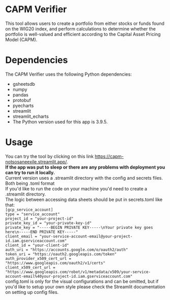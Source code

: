 # CAPM Verifier
This tool allows users to create a portfolio from either stocks or funds found on the WIG20 index, and perform calculations to determine whether the portfolio is well-valued and efficient according to the Capital Asset Pricing Model (CAPM).

# Dependencies
The CAPM Verifier uses the following Python dependencies:

* gsheetsdb
* numpy
* pandas
* protobuf
* pyecharts
* streamlit
* streamlit_echarts
* The Python version used for this app is 3.9.5.

# Usage
You can try the tool by clicking on this link https://capm-notsosaneexile.streamlit.app/. \
__If the app was put to sleep or there are any problems with deployment you can try to run it locally.__ \
Current version uses a .streamlit directory with the config and secrets files. Both being .toml format\
If you'd like to run the code on your machine you'd need to create a .streamlit directory.\
The logic between accessing data sheets should be put in secrets.toml like that:\
`[gcp_service_account]`\
`type = "service_account"`\
`project_id = "your-project-id"`\
`private_key_id = "your-private-key-id"`\
`private_key = "-----BEGIN PRIVATE KEY-----\nYour private key goes here\n-----END PRIVATE KEY-----"`\
`client_email = "your-service-account-email@your-project-id.iam.gserviceaccount.com"`\
`client_id = "your-client-id"`\
`auth_uri = "https://accounts.google.com/o/oauth2/auth"`\
`token_uri = "https://oauth2.googleapis.com/token"`\
`auth_provider_x509_cert_url = "https://www.googleapis.com/oauth2/v1/certs"`\
`client_x509_cert_url = "https://www.googleapis.com/robot/v1/metadata/x509/your-service-account-email%40your-project-id.iam.gserviceaccount.com"`\
config.toml is only for the visual configurations and can be omitted, but if you'd like to setup your own style please check the Streamlit documentation on setting up config files.
